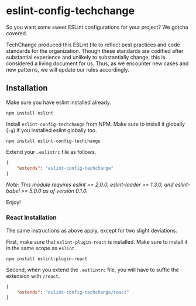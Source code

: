 eslint-config-techchange
========================

So you want some sweet ESLint configurations for your project? We gotcha covered.

TechChange produced this ESLint file to reflect best practices and code standards for the organization. Though these standards are codified after substantial experience and unlikely to substantially change, this is considered a living document for us. Thus, as we encounter new cases and new patterns, we will update our rules accordingly.

## Installation

Make sure you have eslint installed already.

`npm install eslint`

Install `eslint-config-techchange` from NPM. Make sure to install it globally (`-g`) if you installed eslint globally too.

`npm install eslint-config-techchange`

Extend your `.eslintrc` file as follows.
```json
{
	"extends": "eslint-config-techchange"
}
```

_Note: This module requires eslint >= 2.0.0, eslint-loader >= 1.3.0, and eslint-babel >= 5.0.0 as of version 0.1.0._

Enjoy!

### React Installation

The same instructions as above apply, except for two slight deviations.

First, make sure that `eslint-plugin-react` is installed. Make sure to install it in the same scope as `eslint`.

`npm install eslint-plugin-react`

Second, when you extend the `.estlintrc` file, you will have to suffic the extension with `/react`.
```json
{
	"extends": "eslint-config-techchange/react"
}
```
